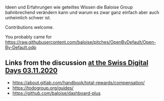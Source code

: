 Ideen und Erfahrungen wie geteiltes Wissen die Baloise Group bahnbrechend verändern kann und warum es zwar ganz einfach aber auch unheimlich schwer ist.

Contributions welcome.

You probably came for https://raw.githubusercontent.com/baloise/pitches/OpenByDefault/Open-By-Default.odp


## Links from the discussion [at the Swiss Digital Days 03.11.2020](https://digitaltage.swiss/programm/open-by-default/)

* https://about.gitlab.com/handbook/total-rewards/compensation/
* https://todogroup.org/guides/
* https://github.com/baloise/dashboard-plus
